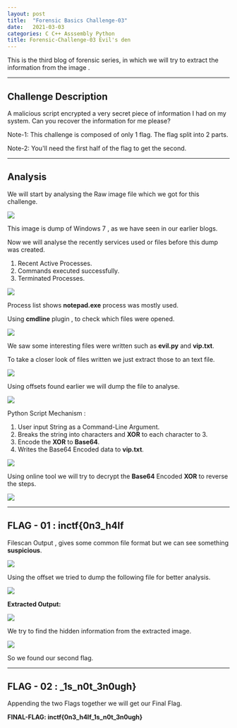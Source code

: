 ```yaml
---
layout: post
title:  "Forensic Basics Challenge-03"
date:   2021-03-03
categories: C C++ Asssembly Python 
title: Forensic-Challenge-03 Evil's den
---
```


This is the third blog of forensic series, in which we will try to extract the information from the image .

---
[](#header-1)**Challenge Description**
---

A malicious script encrypted a very secret piece of information I had on my system. Can you recover the information for me please?

Note-1: This challenge is composed of only 1 flag. The flag split into 2 parts.

Note-2: You'll need the first half of the flag to get the second.

---
[](#header-2)**Analysis**
---

We will start by analysing the Raw image file which we got for this challenge.

![](https://yashomer1994.github.io/yash007.github.io/assets/forensics/challenge3/image.png)

This image is dump of Windows 7 , as we have seen in our earlier blogs.

Now we will analyse the recently services used or files before this dump was created.

1. Recent Active Processes.
2. Commands executed successfully.
3. Terminated Processes.

![](https://yashomer1994.github.io/yash007.github.io/assets/forensics/challenge3/note.png)

Process list shows **notepad.exe** process was mostly used.

Using **cmdline** plugin , to check which files were opened.

![](https://yashomer1994.github.io/yash007.github.io/assets/forensics/challenge3/cmd.png)

We saw some interesting files were written such as **evil.py** and **vip.txt**.

To take a closer look of files written we just extract those to an text file.

![](https://yashomer1994.github.io/yash007.github.io/assets/forensics/challenge3/filescan.png)

Using offsets found earlier we will dump the file to analyse.

![](https://yashomer1994.github.io/yash007.github.io/assets/forensics/challenge3/evil.png)

Python Script Mechanism :

1. User input String as a Command-Line Argument.
2. Breaks the string into characters and **XOR** to each character to 3.
3. Encode the **XOR** to **Base64**.
4. Writes the Base64 Encoded data to **vip.txt**.

![](https://yashomer1994.github.io/yash007.github.io/assets/forensics/challenge3/vip.png)

Using online tool we will try to decrypt the **Base64** Encoded **XOR** to reverse the steps.

![](https://yashomer1994.github.io/yash007.github.io/assets/forensics/challenge3/chef.png)

---
**FLAG - 01 : inctf{0n3_h4lf**
---

Filescan Output , gives some common file format but we can see something **suspicious**.

![](https://yashomer1994.github.io/yash007.github.io/assets/forensics/challenge3/suspicious.png)

Using the offset we tried to dump the following file for better analysis.

![](https://yashomer1994.github.io/yash007.github.io/assets/forensics/challenge3/secret.png)

**Extracted Output:**

![](https://yashomer1994.github.io/yash007.github.io/assets/forensics/challenge3/1.png)

We try to find the hidden information from the extracted image.

![](https://yashomer1994.github.io/yash007.github.io/assets/forensics/challenge3/steg.png)

So we found our second flag.

---
**FLAG - 02 : _1s_n0t_3n0ugh}**
---

Appending the two Flags together we will get our Final Flag.

**FINAL-FLAG: inctf{0n3_h4lf_1s_n0t_3n0ugh}**










